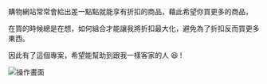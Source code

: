 購物網站常常會給出差一點點就能享有折扣的商品，藉此希望你買更多的商品，

在買的時候總是在想，如何組合才能讓我將折扣最大化，避免為了折扣反而買更多東西。

因此有了這個專案，希望能幫助到跟我一樣客家的人 😆 !

![操作畫面](https://github.com/cycsd/MaximumDiscount/tree/main/src/assets/MaximumDiscountOperate.gif)
